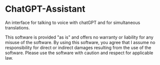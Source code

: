 # ChatGPT-Assistant
An interface for talking to voice with chatGPT and for simultaneous translations. 


This software is provided "as is" and offers no warranty or liability for any misuse of the software. 
By using this software, you agree that I assume no responsibility for direct or indirect damages 
resulting from the use of the software. Please use the software with caution and respect for applicable law.  
